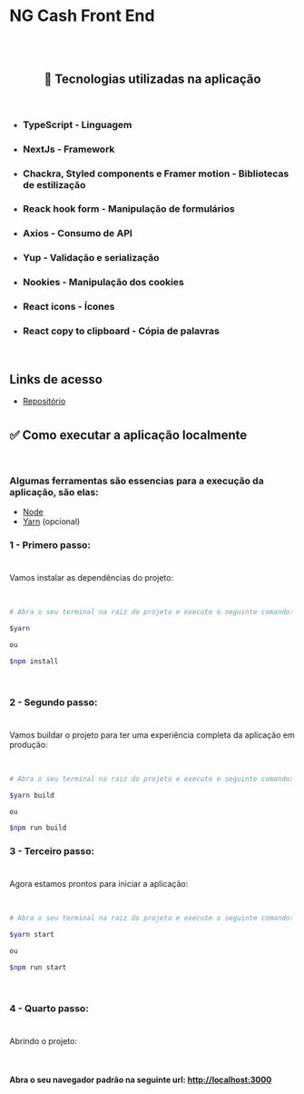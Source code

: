# NG Cash Front End

<br/>
<br/>

<h2 align="center">🔨 Tecnologias utilizadas na aplicação</h2>

<br/>

- ### TypeScript - Linguagem
- ### NextJs - Framework
- ### Chackra, Styled components e Framer motion - Bibliotecas de estilização
- ### Reack hook form - Manipulação de formulários
- ### Axios - Consumo de API
- ### Yup - Validação e serialização
- ### Nookies - Manipulação dos cookies
- ### React icons - Ícones
- ### React copy to clipboard - Cópia de palavras

<br/> 
 
## Links de acesso

- <a href="https://github.com/GutembergLamark/ng-cash-teste-frontend">Repositório</a>

#

## ✅ Como executar a aplicação localmente

<br/>

### Algumas ferramentas são essencias para a execução da aplicação, são elas:

- [Node](https://nodejs.org/en/)
- [Yarn](https://classic.yarnpkg.com/lang/en/docs/install/#debian-stable) (opcional)

<h3>1 - Primero passo:</h3>

#

<p>Vamos instalar as dependências do projeto:</p>

<br/>

```bash
# Abra o seu terminal na raiz do projeto e execute o seguinte comando:

$yarn

ou

$npm install

```

<br/>

<h3>2 - Segundo passo:</h3>

#

<p>Vamos buildar o projeto para ter uma experiência completa da aplicação em produção:</p>

<br/>

```bash
# Abra o seu terminal na raiz do projeto e execute o seguinte comando:

$yarn build

ou

$npm run build

```

<h3>3 - Terceiro passo:</h3>

#

<p>Agora estamos prontos para iniciar a aplicação:</p>

<br/>

```bash
# Abra o seu terminal na raiz do projeto e execute o seguinte comando:

$yarn start

ou

$npm run start

```

<br/>

<h3>4 - Quarto passo:</h3>

#

<p>Abrindo o projeto:</p>

<br/>

#### Abra o seu navegador padrão na seguinte url: <a href="http://localhost:3000">http://localhost:3000</a>

#
